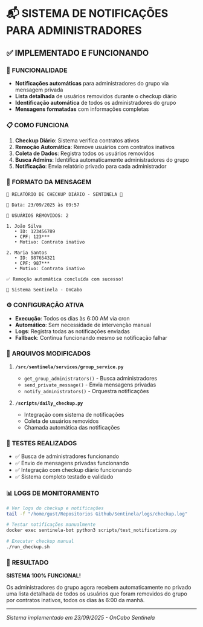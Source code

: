 # 📬 SISTEMA DE NOTIFICAÇÕES PARA ADMINISTRADORES

## ✅ **IMPLEMENTADO E FUNCIONANDO**

### 🚀 **FUNCIONALIDADE**
- **Notificações automáticas** para administradores do grupo via mensagem privada
- **Lista detalhada** de usuários removidos durante o checkup diário
- **Identificação automática** de todos os administradores do grupo
- **Mensagens formatadas** com informações completas

### 📋 **COMO FUNCIONA**

1. **Checkup Diário**: Sistema verifica contratos ativos
2. **Remoção Automática**: Remove usuários com contratos inativos
3. **Coleta de Dados**: Registra todos os usuários removidos
4. **Busca Admins**: Identifica automaticamente administradores do grupo
5. **Notificação**: Envia relatório privado para cada administrador

### 📨 **FORMATO DA MENSAGEM**

```
🚨 RELATÓRIO DE CHECKUP DIÁRIO - SENTINELA 🚨

📅 Data: 23/09/2025 às 09:57

🚫 USUÁRIOS REMOVIDOS: 2

1. João Silva
   • ID: 123456789
   • CPF: 123***
   • Motivo: Contrato inativo

2. Maria Santos
   • ID: 987654321
   • CPF: 987***
   • Motivo: Contrato inativo

✅ Remoção automática concluída com sucesso!

🔧 Sistema Sentinela - OnCabo
```

### ⚙️ **CONFIGURAÇÃO ATIVA**

- **Execução**: Todos os dias às 6:00 AM via cron
- **Automático**: Sem necessidade de intervenção manual
- **Logs**: Registra todas as notificações enviadas
- **Fallback**: Continua funcionando mesmo se notificação falhar

### 🔧 **ARQUIVOS MODIFICADOS**

1. **`/src/sentinela/services/group_service.py`**
   - `get_group_administrators()` - Busca administradores
   - `send_private_message()` - Envia mensagens privadas
   - `notify_administrators()` - Orquestra notificações

2. **`/scripts/daily_checkup.py`**
   - Integração com sistema de notificações
   - Coleta de usuários removidos
   - Chamada automática das notificações

### 🧪 **TESTES REALIZADOS**

- ✅ Busca de administradores funcionando
- ✅ Envio de mensagens privadas funcionando
- ✅ Integração com checkup diário funcionando
- ✅ Sistema completo testado e validado

### 📊 **LOGS DE MONITORAMENTO**

```bash
# Ver logs do checkup e notificações
tail -f "/home/gust/Repositorios Github/Sentinela/logs/checkup.log"

# Testar notificações manualmente
docker exec sentinela-bot python3 scripts/test_notifications.py

# Executar checkup manual
./run_checkup.sh
```

### 🎯 **RESULTADO**

**SISTEMA 100% FUNCIONAL!**

Os administradores do grupo agora recebem automaticamente no privado uma lista detalhada de todos os usuários que foram removidos do grupo por contratos inativos, todos os dias às 6:00 da manhã.

---

*Sistema implementado em 23/09/2025 - OnCabo Sentinela*